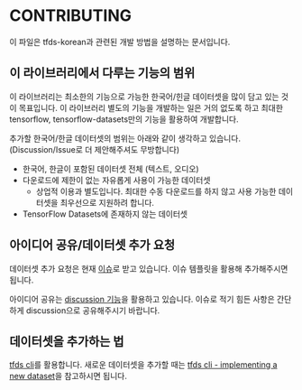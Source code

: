 # CONTRIBUTING

이 파일은 tfds-korean과 관련된 개발 방법을 설명하는 문서입니다.

## 이 라이브러리에서 다루는 기능의 범위

이 라이브러리는 최소한의 기능으로 가능한 한국어/힌글 데이터셋을 많이 담고 있는 것이 목표입니다.
이 라이브러리 별도의 기능을 개발하는 일은 거의 없도록 하고 최대한 tensorflow, tensorflow-datasets만의 기능을 활용하여 개발합니다.

추가할 한국어/한글 데이터셋의 범위는 아래와 같이 생각하고 있습니다. (Discussion/Issue로 더 제안해주셔도 무방합니다)

* 한국어, 한글이 포함된 데이터셋 전체 (텍스트, 오디오)
* 다운로드에 제한이 없는 자유롭게 사용이 가능한 데이터셋
  * 상업적 이용과 별도입니다. 최대한 수동 다운로드를 하지 않고 사용 가능한 데이터셋을 최우선으로 지원하려 합니다.
* TensorFlow Datasets에 존재하지 않는 데이터셋

## 아이디어 공유/데이터셋 추가 요청

데이터셋 추가 요청은 현재 [이슈](https://github.com/jeongukjae/tfds-korean/issues)로 받고 있습니다. 이슈 템플릿을 활용해 추가해주시면 됩니다.

아이디어 공유는 [discussion 기능](https://github.com/jeongukjae/tfds-korean/discussions)을 활용하고 있습니다. 이슈로 적기 힘든 사항은 간단하게 discussion으로 공유해주시기 바랍니다.

## 데이터셋을 추가하는 법

[tfds cli](https://www.tensorflow.org/datasets/cli)를 활용합니다. 새로운 데이터셋을 추가할 때는 [tfds cli - implementing a new dataset](https://www.tensorflow.org/datasets/cli#tfds_new_implementing_a_new_dataset)을 참고하시면 됩니다.

1. `cd tfds_korean; tfds new DATASET_NAME`
2. 데이터셋 관련 코드 구현
3. `tfds build tfds_korean/DATASET_NAME --register_checksums`

데이터셋 문서 페이지는 직접 빌드하지 않으셔도 됩니다.

## 개발 시 참고 사항

아래 섹션들과 함께 아래 사항을 참고하여 개발 중입니다.

* GitHub에서 배포되는 데이터셋일 경우 최대한 특정 브랜치를 참고하는 것이 아닌 특정 커밋을 기준으로 다운로드하도록 합니다.
* GitHub과 다른 웹사이트에서 같은 데이터셋이 동시에 배포될 경우 GitHub을 참고하도록 하고 있습니다.
* GitHub이 아닌 여러 사이트에서 배포될 경우 최대한 안정적으로 여겨지는 사이트를 참고하도록 하고 있습니다.

### 코드 스타일

미리 세팅된 black, isort, flake8을 따라 코드 스타일을 맞추어 주시면 됩니다. 최신버전을 따라가는 것을 기본으로 하며, 아래 명령어로 확인합니다.

```sh
flake8 tfds_korean setup.py run_test.py
black --check tfds_korean setup.py run_test.py
isort --check tfds_korean setup.py run_test.py
```

### 테스트 실행

`run_test.py`는 `tfds_korean/` 경로 밑의 import 가능한 테스트들을 import하여 테스트를 실행합니다. 아래 명령어로 실행할 수 있습니다.

```sh
python run_test.py
```

특정 테스트(예시: nsmc)만 실행하고 싶은 경우 아래와 같이 실행할 수 있습니다.

```sh
python -m tfds_korean.nsmc.nsmc_test
```

### 데이터셋 카탈로그

TensorFlow Datasets에서 직접 카탈로그 빌드가 되지 않아 간단한 스크립트를 작성하였습니다.

`templates/` 폴더가 실제 렌더링될 카탈로그 템플릿을 담고 있고, `docs/datasets`가 렌더링될 타겟 디렉토리입니다.
빌드하는 스크립트는 `tfds_korean/build_catalog.py`에 존재합니다.
아래처럼 실행할 수 있습니다.

```sh
python -m tfds_korean.build_catalog
```
